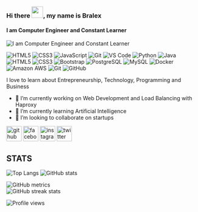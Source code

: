 ### Hi there <img src="https://raw.githubusercontent.com/aemmadi/aemmadi/master/wave.gif" width="30px">, my name is Bralex
#### I am Computer Engineer and Constant Learner
![I am Computer Engineer and Constant Learner](https://i.imgur.com/xDB5gRy.jpg?1)


![HTML5](https://img.shields.io/badge/-HTML5-%23E44D27?style=flat-square&logo=html5&logoColor=ffffff)
![CSS3](https://img.shields.io/badge/-CSS3-%231572B6?style=flat-square&logo=css3)
![JavaScript](https://img.shields.io/badge/-JavaScript-%23F7DF1C?style=flat-square&logo=javascript&logoColor=000000&labelColor=%23F7DF1C&color=%23FFCE5A)
![Git](https://img.shields.io/badge/-Git-%23F05032?style=flat-square&logo=git&logoColor=%23ffffff)
![VS Code](https://img.shields.io/badge/-VSCode-%23007ACC?style=flat-square&logo=visual-studio-code)
![Python](https://img.shields.io/badge/-Python-black?style=flat-square&logo=Python)
![Java](https://img.shields.io/badge/-java-E34A86?style=flat-square&logo=java)
![HTML5](https://img.shields.io/badge/-HTML5-E34F26?style=flat-square&logo=html5&logoColor=white)
![CSS3](https://img.shields.io/badge/-CSS3-1572B6?style=flat-square&logo=css3)
![Bootstrap](https://img.shields.io/badge/-Bootstrap-563D7C?style=flat-square&logo=bootstrap)
![PostgreSQL](https://img.shields.io/badge/-PostgreSQL-336791?style=flat-square&logo=postgresql)
![MySQL](https://img.shields.io/badge/-MySQL-black?style=flat-square&logo=mysql)
![Docker](https://img.shields.io/badge/-Docker-black?style=flat-square&logo=docker)
![Amazon AWS](https://img.shields.io/badge/Amazon%20AWS-232F3E?style=flat-square&logo=amazon-aws)
![Git](https://img.shields.io/badge/-Git-black?style=flat-square&logo=git)
![GitHub](https://img.shields.io/badge/-GitHub-181717?style=flat-square&logo=github)

I love to learn about Entrepreneurship, Technology, Programming and Business


- 🔭 I’m currently working on Web Development and Load Balancing with Haproxy 
- 🌱 I’m currently learning Artificial Intelligence 
- 👯 I’m looking to collaborate on startups 


[<img src='https://cdn.jsdelivr.net/npm/simple-icons@3.0.1/icons/github.svg' alt='github' height='40'>](https://github.com/BralexMtz)  [<img src='https://cdn.jsdelivr.net/npm/simple-icons@3.0.1/icons/facebook.svg' alt='facebook' height='40'>](https://www.facebook.com/bralex.mart)  [<img src='https://cdn.jsdelivr.net/npm/simple-icons@3.0.1/icons/instagram.svg' alt='instagram' height='40'>](https://www.instagram.com/bralex.mtz/)  [<img src='https://cdn.jsdelivr.net/npm/simple-icons@3.0.1/icons/twitter.svg' alt='twitter' height='40'>](https://twitter.com/BralexMartinez)  

## STATS
![Top Langs](https://github-readme-stats.vercel.app/api/top-langs/?username=BralexMtz&hide=TeX&layout=compact&theme=material-palenight)
![GitHub stats](https://github-readme-stats.vercel.app/api?username=BralexMtz&show_icons=true&count_private=true&include_all_commits=true&theme=dracula)  

![GitHub metrics](https://metrics.lecoq.io/BralexMtz)  
![GitHub streak stats](https://github-readme-streak-stats.herokuapp.com/?user=BralexMtz)  

![Profile views](https://gpvc.arturio.dev/BralexMtz)  
